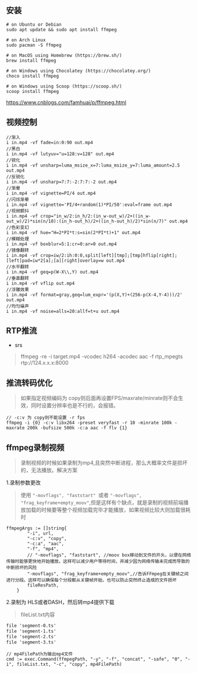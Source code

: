 



## 安装 

```shell
# on Ubuntu or Debian
sudo apt update && sudo apt install ffmpeg

# on Arch Linux
sudo pacman -S ffmpeg

# on MacOS using Homebrew (https://brew.sh/)
brew install ffmpeg

# on Windows using Chocolatey (https://chocolatey.org/)
choco install ffmpeg

# on Windows using Scoop (https://scoop.sh/)
scoop install ffmpeg
```





https://www.cnblogs.com/famhuai/p/ffmpeg.html

## 视频控制

```
//渐入
i in.mp4 -vf fade=in:0:90 out.mp4                 
//黑白                    
i in.mp4 -vf lutyuv="u=128:v=128" out.mp4   
//锐化
i in.mp4 -vf unsharp=luma_msize_x=7:luma_msize_y=7:luma_amount=2.5 out.mp4   
//反锐化
i in.mp4 -vf unsharp=7:7:-2:7:7:-2 out.mp4
//渐晕
i in.mp4 -vf vignette=PI/4 out.mp4
//闪烁渐晕
i in.mp4 -vf vignette='PI/4+random(1)*PI/50':eval=frame out.mp4
//视频颤抖
i in.mp4 -vf crop="in_w/2:in_h/2:(in_w-out_w)/2+((in_w-out_w)/2)*sin(n/10):(in_h-out_h)/2+((in_h-out_h)/2)*sin(n/7)" out.mp4  
//色彩变幻
i in.mp4 -vf hue="H=2*PI*t:s=sin(2*PI*t)+1" out.mp4
//模糊处理
i in.mp4 -vf boxblur=5:1:cr=0:ar=0 out.mp4
//镜像翻转
i in.mp4 -vf crop=iw/2:ih:0:0,split[left][tmp];[tmp]hflip[right];[left]pad=iw*2[a];[a][right]overlay=w out.mp4
//水平翻转
i in.mp4 -vf geq=p(W-X\\,Y) out.mp4
//垂直翻转
i in.mp4 -vf vflip out.mp4
//浮雕效果
i in.mp4 -vf format=gray,geq=lum_expr='(p(X,Y)+(256-p(X-4,Y-4)))/2' out.mp4
//均匀噪声
i in.mp4 -vf noise=alls=20:allf=t+u out.mp4
```
## RTP推流

- srs
> ffmpeg -re -i target.mp4 -vcodec h264 -acodec aac -f rtp_mpegts rtp://124.x.x.x:8000

## 推流转码优化

> 如果指定视频编码为 copy则后面再设置FPS/maxrate/minrate则不会生效，同时设置分辨率也是不行的，会报错。

```shell
// -c:v 为 copy则不能设置 -r fps
ffmpeg -i {0} -c:v libx264 -preset veryfast -r 10 -minrate 100k -maxrate 200k -bufsize 500k -c:a aac -f flv {1}
```

## ffmpeg录制视频

> 录制视频的时候如果录制为mp4,且突然中断进程，那么大概率文件是损坏的，无法播放。解决方案

1.录制参数更改

> 使用  `"-movflags", "faststart" `或者 `"-movflags", "frag_keyframe+empty_moov"`,但是这样有个缺点，就是录制的视频前端播放加载的时候要等整个视频加载完毕才能播放，如果视频比较大则加载很耗时

```golang
ffmpegArgs := []string{
		"-i", url,
		"-c:v", "copy",
		"-c:a", "aac",
		"-f", "mp4",
		// "-movflags", "faststart", //moov box移动到文件的开头，以便在网络传输时能够更快地开始播放。这样可以减少用户等待时间，并减少因为网络传输未完成而导致的中断损坏的风险
		"-movflags", "frag_keyframe+empty_moov",//告诉FFmpeg在关键帧之间进行分段。这样可以确保每个分段都从关键帧开始，也可以防止突然终止造成的文件损坏
		fileResPath,
	}

```

2.录制为 HLS或者DASH，然后转mp4提供下载

> fileList.txt内容

```txt
file 'segment-0.ts'
file 'segment-1.ts'
file 'segment-2.ts'
file 'segment-3.ts'
```

```golang
// mp4FilePath为输出mp4文件
cmd := exec.Command(ffmpegPath, "-y", "-f", "concat", "-safe", "0", "-i", fileList.txt, "-c", "copy", mp4FilePath)
```
